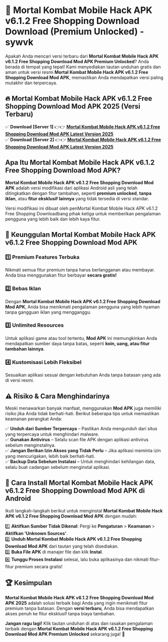 # 🎯 Mortal Kombat Mobile Hack APK v6.1.2 Free Shopping Download  Download (Premium Unlocked) -  sywvk

Apakah Anda mencari versi terbaru dari **Mortal Kombat Mobile Hack APK v6.1.2 Free Shopping Download Mod APK Premium Unlocked**? Anda berada di tempat yang tepat! Kami menyediakan tautan unduhan gratis dan aman untuk versi resmi **Mortal Kombat Mobile Hack APK v6.1.2 Free Shopping Download Mod APK**, memastikan Anda mendapatkan versi paling mutakhir dan terpercaya.

## 🔥 Mortal Kombat Mobile Hack APK v6.1.2 Free Shopping Download Mod APK 2025 (Versi Terbaru)

✅ **Download [Server 1]** 👉👉 [**Mortal Kombat Mobile Hack APK v6.1.2 Free Shopping Download Mod APK Latest Version 2025**](https://momento.my/?title=Mortal_Kombat_Mobile_Hack_APK_v6.1.2_Free_Shopping_Download)  
✅ **Download [Server 2]** 👉👉 [**Mortal Kombat Mobile Hack APK v6.1.2 Free Shopping Download Mod APK Latest Version 2025**](https://momento.my/?title=Mortal_Kombat_Mobile_Hack_APK_v6.1.2_Free_Shopping_Download)  

## Apa Itu Mortal Kombat Mobile Hack APK v6.1.2 Free Shopping Download Mod APK?

**Mortal Kombat Mobile Hack APK v6.1.2 Free Shopping Download Mod APK** adalah versi modifikasi dari aplikasi Android asli yang telah ditingkatkan dengan fitur tambahan, seperti **premium unlocked**, **tanpa iklan**, atau **fitur eksklusif lainnya** yang tidak tersedia di versi standar.

Versi modifikasi ini dibuat oleh penMortal Kombat Mobile Hack APK v6.1.2 Free Shopping Downloadbang pihak ketiga untuk memberikan pengalaman pengguna yang lebih baik dan lebih kaya fitur.

## 🎯 Keunggulan Mortal Kombat Mobile Hack APK v6.1.2 Free Shopping Download Mod APK

### 1️⃣ Premium Features Terbuka
Nikmati semua fitur premium tanpa harus berlangganan atau membayar. Anda bisa menggunakan fitur berbayar **secara gratis!**

### 2️⃣ Bebas Iklan
Dengan **Mortal Kombat Mobile Hack APK v6.1.2 Free Shopping Download Mod APK**, Anda bisa menikmati pengalaman pengguna yang lebih nyaman tanpa gangguan iklan yang mengganggu.

### 3️⃣ Unlimited Resources
Untuk aplikasi game atau tool tertentu, **Mod APK** ini memungkinkan Anda mendapatkan sumber daya tanpa batas, seperti **koin, uang, atau fitur tambahan lainnya**.

### 4️⃣ Kustomisasi Lebih Fleksibel
Sesuaikan aplikasi sesuai dengan kebutuhan Anda tanpa batasan yang ada di versi resmi.

## ⚠️ Risiko & Cara Menghindarinya

Meski menawarkan banyak manfaat, menggunakan **Mod APK** juga memiliki risiko jika Anda tidak berhati-hati. Berikut beberapa tips untuk memastikan keamanan perangkat Anda:

✅ **Unduh dari Sumber Terpercaya** – Pastikan Anda mengunduh dari situs yang terpercaya untuk menghindari malware.  
✅ **Gunakan Antivirus** – Selalu scan file APK dengan aplikasi antivirus sebelum menginstalnya.  
✅ **Jangan Berikan Izin Akses yang Tidak Perlu** – Jika aplikasi meminta izin yang mencurigakan, lebih baik berhati-hati.  
✅ **Backup Data Sebelum Instalasi** – Untuk menghindari kehilangan data, selalu buat cadangan sebelum menginstal aplikasi.

## 📌 Cara Install Mortal Kombat Mobile Hack APK v6.1.2 Free Shopping Download Mod APK di Android

Ikuti langkah-langkah berikut untuk menginstal **Mortal Kombat Mobile Hack APK v6.1.2 Free Shopping Download Mod APK** dengan mudah:

1️⃣ **Aktifkan Sumber Tidak Dikenal**: Pergi ke **Pengaturan** > **Keamanan** > **Aktifkan 'Unknown Sources'**.  
2️⃣ **Unduh Mortal Kombat Mobile Hack APK v6.1.2 Free Shopping Download Mod APK** dari tautan yang telah disediakan.  
3️⃣ **Buka File APK** di manajer file dan klik **Instal**.  
4️⃣ **Tunggu Proses Instalasi** selesai, lalu buka aplikasinya dan nikmati fitur-fitur premium secara gratis!

## 🏆 Kesimpulan

**Mortal Kombat Mobile Hack APK v6.1.2 Free Shopping Download Mod APK 2025** adalah solusi terbaik bagi Anda yang ingin menikmati fitur premium tanpa batasan. Dengan **versi terbaru**, Anda bisa mendapatkan akses penuh ke fitur eksklusif tanpa biaya tambahan.

**Jangan ragu lagi!** Klik tautan unduhan di atas dan rasakan pengalaman terbaik dengan **Mortal Kombat Mobile Hack APK v6.1.2 Free Shopping Download Mod APK Premium Unlocked** sekarang juga! 🚀
